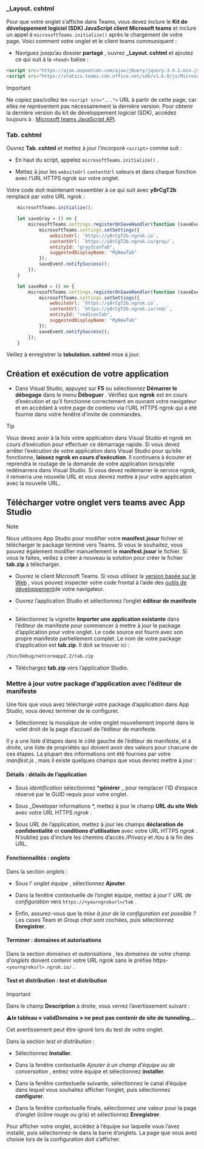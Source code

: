 ### <a name="_layoutcshtml"></a>_Layout. cshtml

Pour que votre onglet s’affiche dans Teams, vous devez inclure le **Kit de développement logiciel (SDK) JavaScript client Microsoft teams** et inclure un appel à `microsoftTeams.initialize()` après le chargement de votre page. Voici comment votre onglet et le client teams communiquent :

- Naviguez jusqu’au dossier **partagé** , ouvrez **_Layout. cshtml** et ajoutez ce qui suit à la `<head>` balise :

```html
<script src="https://ajax.aspnetcdn.com/ajax/jQuery/jquery-3.4.1.min.js"></script>
<script src="https://statics.teams.cdn.office.net/sdk/v1.6.0/js/MicrosoftTeams.min.js"></script>
```

>[!IMPORTANT]
>Ne copiez pas/collez les `<script src="...">` URL à partir de cette page, car elles ne représentent pas nécessairement la dernière version. Pour obtenir la dernière version du kit de développement logiciel (SDK), accédez toujours à : [Microsoft teams JavaScript API](https://www.npmjs.com/package/@microsoft/teams-js).

### <a name="tabcshtml"></a>Tab. cshtml

Ouvrez **Tab. cshtml** et mettez à jour l’incorporé `<script>` comme suit :

- En haut du script, appelez `microsoftTeams.initialize()` .

- Mettez à jour les `websiteUrl` `contentUrl` valeurs et dans chaque fonction avec l’URL HTTPS ngrok sur votre onglet.

Votre code doit maintenant ressembler à ce qui suit avec **y8rCgT2b** remplacé par votre URL ngrok :

```javascript
    microsoftTeams.initialize();

    let saveGray = () => {
        microsoftTeams.settings.registerOnSaveHandler(function (saveEvent) {
            microsoftTeams.settings.setSettings({
                websiteUrl: `https://y8rCgT2b.ngrok.io`,
                contentUrl: `https://y8rCgT2b.ngrok.io/gray/`,
                entityId: "grayIconTab",
                suggestedDisplayName: "MyNewTab"
            });
            saveEvent.notifySuccess();
        });
    }

    let saveRed = () => {
        microsoftTeams.settings.registerOnSaveHandler(function (saveEvent) {
            microsoftTeams.settings.setSettings({
                websiteUrl: `https://y8rCgT2b.ngrok.io`,
                contentUrl: `https://y8rCgT2b.ngrok.io/red/`,
                entityId: "redIconTab",
                suggestedDisplayName: "MyNewTab"
            });
            saveEvent.notifySuccess();
        });
    }
```

Veillez à enregistrer la **tabulation. cshtml** mise à jour.

## <a name="build-and-run-your-application"></a>Création et exécution de votre application

- Dans Visual Studio, appuyez sur **F5** ou sélectionnez **Démarrer le débogage** dans le menu **Déboguer** . Vérifiez que **ngrok** est en cours d’exécution et qu’il fonctionne correctement en ouvrant votre navigateur et en accédant à votre page de contenu via l’URL HTTPS ngrok qui a été fournie dans votre fenêtre d’invite de commandes.

>[!TIP]
>Vous devez avoir à la fois votre application dans Visual Studio et ngrok en cours d’exécution pour effectuer ce démarrage rapide. Si vous devez arrêter l’exécution de votre application dans Visual Studio pour qu’elle fonctionne, **laissez ngrok en cours d’exécution**. Il continuera à écouter et reprendra le routage de la demande de votre application lorsqu’elle redémarrera dans Visual Studio. Si vous devez redémarrer le service ngrok, il renverra une nouvelle URL et vous devrez mettre à jour votre application avec la nouvelle URL.

## <a name="upload-your-tab-to-teams-with-app-studio"></a>Télécharger votre onglet vers teams avec App Studio

>[!Note]
> Nous utilisons App Studio pour modifier votre **manifest.jssur** fichier et télécharger le package terminé vers Teams. Si vous le souhaitez, vous pouvez également modifier manuellement le **manifest.jssur** le fichier. Si vous le faites, veillez à créer à nouveau la solution pour créer le fichier **tab.zip** à télécharger.

- Ouvrez le client Microsoft Teams. Si vous utilisez la [version basée sur le Web](https://teams.microsoft.com) , vous pouvez inspecter votre code frontal à l’aide des [outils de développement](~/tabs/how-to/developer-tools.md)de votre navigateur.

- Ouvrez l’application Studio et sélectionnez l’onglet **éditeur de manifeste** .

- Sélectionnez la vignette **Importer une application existante** dans l’éditeur de manifeste pour commencer à mettre à jour le package d’application pour votre onglet. Le code source est fourni avec son propre manifeste partiellement complet. Le nom de votre package d’application est **tab.zip**. Il doit se trouver ici :

```bash
/bin/Debug/netcoreapp2.2/tab.zip
```

- Téléchargez **tab.zip** vers l’application Studio.

### <a name="update-your-app-package-with-manifest-editor"></a>Mettre à jour votre package d’application avec l’éditeur de manifeste

Une fois que vous avez téléchargé votre package d’application dans App Studio, vous devez terminer de le configurer.

- Sélectionnez la mosaïque de votre onglet nouvellement importé dans le volet droit de la page d’accueil de l’éditeur de manifeste.

Il y a une liste d’étapes dans le côté gauche de l’éditeur de manifeste, et à droite, une liste de propriétés qui doivent avoir des valeurs pour chacune de ces étapes. La plupart des informations ont été fournies par votre *manifest.js* , mais il existe quelques champs que vous devrez mettre à jour :

#### <a name="details-app-details"></a>Détails : détails de l’application

- Sous *identification* sélectionnez ***générer** _ pour remplacer l’ID d’espace réservé par le GUID requis pour votre onglet.

- Sous _Developer informations *, mettez à jour le champ **URL du site Web** avec votre URL HTTPS *ngrok* .

- Sous *URL* de l’application, mettez à jour les champs **déclaration de confidentialité** et **conditions d’utilisation** avec votre URL HTTPS *ngrok* . N’oubliez pas d’inclure les chemins d’accès */Privacy* et */tou* à la fin des URL.

#### <a name="capabilities-tabs"></a>Fonctionnalités : onglets

Dans la section *onglets* :

- Sous l' *onglet équipe* , sélectionnez **Ajouter**.

- Dans la fenêtre contextuelle de l’onglet équipe, mettez à jour l' *URL de configuration* vers `https://<yourngrokurl>/tab` .

- Enfin, assurez-vous que la *mise à jour de la configuration est possible ?* Les cases Team et *Group chat* sont cochées, puis sélectionnez **Enregistrer**.

#### <a name="finish-domains-and-permissions"></a>Terminer : domaines et autorisations

Dans la section *domaines et autorisations* , les *domaines de votre champ d’onglets* doivent contenir votre URL ngrok sans le préfixe https- `<yourngrokurl>.ngrok.io/` .

#### <a name="test-and-distribute-test-and-distribute"></a>Test et distribution : test et distribution

>[!IMPORTANT]
>Dans le champ **Description** à droite, vous verrez l’avertissement suivant :
>
>&#9888;**le tableau « validDomains » ne peut pas contenir de site de tunneling...**
>
>Cet avertissement peut être ignoré lors du test de votre onglet.

Dans la section *test et distribution* :

- Sélectionnez **Installer**.

- Dans la fenêtre contextuelle *Ajouter à un champ d’équipe ou de conversation* , entrez votre équipe et sélectionnez **installer**.

- Dans la fenêtre contextuelle suivante, sélectionnez le canal d’équipe dans lequel vous souhaitez afficher l’onglet, puis sélectionnez **configurer**.

- Dans la fenêtre contextuelle finale, sélectionnez une valeur pour la page d’onglet (icône rouge ou gris) et sélectionnez **Enregistrer**.

Pour afficher votre onglet, accédez à l’équipe sur laquelle vous l’avez installé, puis sélectionnez-le dans la barre d’onglets. La page que vous avez choisie lors de la configuration doit s’afficher.
